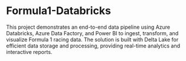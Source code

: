 # Formula1-Databricks
This project demonstrates an end-to-end data pipeline using Azure Databricks, Azure Data Factory, and Power BI to ingest, transform, and visualize Formula 1 racing data. The solution is built with Delta Lake for efficient data storage and processing, providing real-time analytics and interactive reports.
